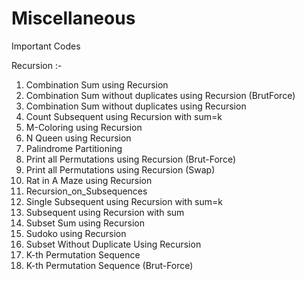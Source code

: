 # Miscellaneous
Important Codes

Recursion :- 
  1. Combination Sum using Recursion
  2. Combination Sum without duplicates using Recursion (BrutForce)
  3. Combination Sum without duplicates using Recursion
  4. Count Subsequent using Recursion with sum=k
  5. M-Coloring using Recursion
  6. N Queen using Recursion
  7. Palindrome Partitioning
  8. Print all Permutations using Recursion (Brut-Force)
  9. Print all Permutations using Recursion (Swap)
  10. Rat in A Maze using Recursion
  11. Recursion_on_Subsequences
  12. Single Subsequent using Recursion with sum=k
  13. Subsequent using Recursion with sum
  14. Subset Sum using Recursion
  15. Sudoko using Recursion
  16. Subset Without Duplicate Using Recursion
  17. K-th Permutation Sequence
  18. K-th Permutation Sequence (Brut-Force)
